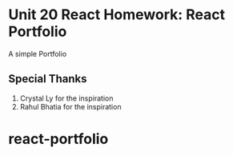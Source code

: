 # Unit 20 React Homework: React Portfolio

A simple Portfolio






## Special Thanks

1. Crystal Ly for the inspiration
2. Rahul Bhatia for the inspiration


# react-portfolio
